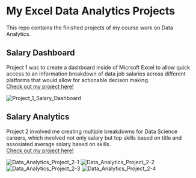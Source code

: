 # My Excel Data Analytics Projects
This repo contains the finished projects of my course work on Data Analytics. 

## Salary Dashboard
Project 1 was to create a dashboard inside of Micrsoft Excel to allow quick access to an information breakdown of data job salaries across different platforms that would allow for actionable decison making.  
[Check out my project here!](Project_1-Dashboard) 

![Project_1_Salary_Dashboard](https://github.com/user-attachments/assets/3b09e5fb-20ca-452e-9284-b79fe2a0a367)

## Salary Analytics 
Project 2 involved me creating multiple breakdowns for Data Science careers, which involved not only salary but top skills based on title and assosiated average salary based on skills.  
[Check out my project here!](https://github.com/Billy-Shelton/Excel_Data_Project_Analyitics/tree/main/Project_2-Analysis)

![Data_Analytics_Project_2-1](https://github.com/user-attachments/assets/71f85162-dc07-4dad-bebd-33dc01fb8187)
![Data_Analytics_Project_2-2](https://github.com/user-attachments/assets/525bc232-4fc8-409c-9ddb-2860c11a1d0a)
![Data_Analytics_Project_2-3](https://github.com/user-attachments/assets/b67596ca-5bc9-4698-a159-9070eeebbe3e)
![Data_Analytics_Project_2-4](https://github.com/user-attachments/assets/9300f7ac-4dcc-4e4d-ad51-11e3cfcce460)

